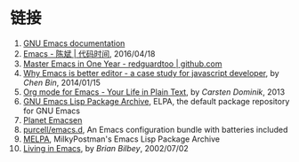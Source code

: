 # 链接

1. [GNU Emacs documentation](https://www.gnu.org/software/emacs/documentation.html)
2. [Emacs - 陈斌 | 代码时间](http://codetimecn.com/episodes/emacs), 2016/04/18
3. [Master Emacs in One Year - redguardtoo | github.com](https://github.com/redguardtoo/mastering-emacs-in-one-year-guide)
4. [Why Emacs is better editor - a case study for javascript developer](http://blog.binchen.org/posts/why-emacs-is-better-editor.html), by *Chen Bin*, 2014/01/15
5. [Org mode for Emacs - Your Life in Plain Text](http://www.orgmode.org/), by *Carsten Dominik*, 2013
6. [GNU Emacs Lisp Package Archive](https://elpa.gnu.org/), ELPA, the default package repository for GNU Emacs
7. [Planet Emacsen](http://planet.emacsen.org/)
8. [purcell/emacs.d](https://github.com/purcell/emacs.d), An Emacs configuration bundle with batteries included
9. [MELPA](https://melpa.org), MilkyPostman's Emacs Lisp Package Archive
10. [Living in Emacs](https://www6.software.ibm.com/developerworks/education/l-emacs/l-emacs-ltr.pdf), by *Brian Bilbey*, 2002/07/02